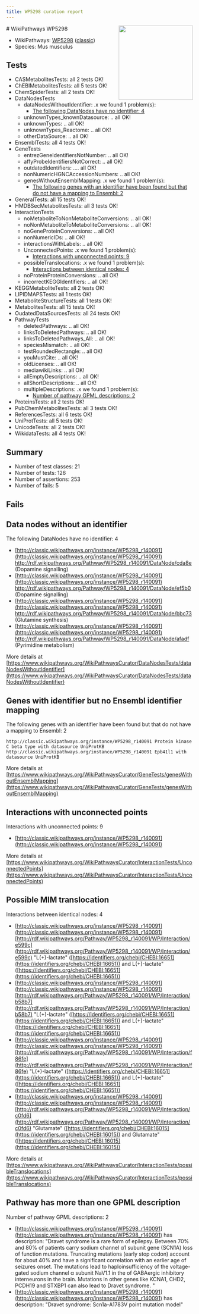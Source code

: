 ```yaml
---
title: WP5298 curation report
---
```


<img style="float: right; width: 200px" src="https://upload.wikimedia.org/wikipedia/commons/thumb/8/83/Wplogo_with_text_500.png/640px-Wplogo_with_text_500.png" />
# WikiPathways WP5298

* WikiPathways: [WP5298](https://wikipathways.org/pathways/WP5298) ([classic](https://classic.wikipathways.org/instance/WP5298))
* Species: Mus musculus
## Tests
* CASMetabolitesTests: all 2 tests OK!
* ChEBIMetabolitesTests: all 5 tests OK!
* ChemSpiderTests: all 2 tests OK!
* DataNodesTests
    * dataNodesWithoutIdentifier: .x we found 1 problem(s):
        * [The following DataNodes have no identifier: 4](#d2d32fa3)
    * unknownTypes_knownDatasource: .. all OK!
    * unknownTypes: .. all OK!
    * unknownTypes_Reactome: .. all OK!
    * otherDataSource: .. all OK!
* EnsemblTests: all 4 tests OK!
* GeneTests
    * entrezGeneIdentifiersNotNumber: .. all OK!
    * affyProbeIdentifiersNotCorrect: .. all OK!
    * outdatedIdentifiers: .... all OK!
    * nonNumericHGNCAccessionNumbers: .. all OK!
    * genesWithoutEnsemblMapping: .x we found 1 problem(s):
        * [The following genes with an identifier have been found but that do not have a mapping to Ensembl: 2](#40286d84)
* GeneralTests: all 15 tests OK!
* HMDBSecMetabolitesTests: all 3 tests OK!
* InteractionTests
    * noMetaboliteToNonMetaboliteConversions: .. all OK!
    * noNonMetaboliteToMetaboliteConversions: .. all OK!
    * noGeneProteinConversions: .. all OK!
    * nonNumericIDs: .. all OK!
    * interactionsWithLabels: .. all OK!
    * UnconnectedPoints: .x we found 1 problem(s):
        * [Interactions with unconnected points: 9](#35a61ae1)
    * possibleTranslocations: .x we found 1 problem(s):
        * [Interactions between identical nodes: 4](#1c118209)
    * noProteinProteinConversions: .. all OK!
    * incorrectKEGGIdentifiers: .. all OK!
* KEGGMetaboliteTests: all 2 tests OK!
* LIPIDMAPSTests: all 1 tests OK!
* MetaboliteStructureTests: all 1 tests OK!
* MetabolitesTests: all 15 tests OK!
* OudatedDataSourcesTests: all 24 tests OK!
* PathwayTests
    * deletedPathways: .. all OK!
    * linksToDeletedPathways: .. all OK!
    * linksToDeletedPathways_All: .. all OK!
    * speciesMismatch: .. all OK!
    * testRoundedRectangle: .. all OK!
    * youMustCite: .. all OK!
    * oldLicenses: .. all OK!
    * mediawikiLinks: .. all OK!
    * allEmptyDescriptions: .. all OK!
    * allShortDescriptions: .. all OK!
    * multipleDescriptions: .x we found 1 problem(s):
        * [Number of pathway GPML descriptions: 2](#bfb47723)
* ProteinsTests: all 2 tests OK!
* PubChemMetabolitesTests: all 3 tests OK!
* ReferencesTests: all 6 tests OK!
* UniProtTests: all 5 tests OK!
* UnicodeTests: all 2 tests OK!
* WikidataTests: all 4 tests OK!


## Summary

* Number of test classes: 21
* Number of tests: 126
* Number of assertions: 253
* Number of fails: 5

## Fails

<a name="d2d32fa3" />

## Data nodes without an identifier

The following DataNodes have no identifier: 4

* [http://classic.wikipathways.org/instance/WP5298_r140091](http://classic.wikipathways.org/instance/WP5298_r140091) http://rdf.wikipathways.org/Pathway/WP5298_r140091/DataNode/cda8e (Dopamine
signalling)
* [http://classic.wikipathways.org/instance/WP5298_r140091](http://classic.wikipathways.org/instance/WP5298_r140091) http://rdf.wikipathways.org/Pathway/WP5298_r140091/DataNode/ef5b0 (Dopamine
signalling)
* [http://classic.wikipathways.org/instance/WP5298_r140091](http://classic.wikipathways.org/instance/WP5298_r140091) http://rdf.wikipathways.org/Pathway/WP5298_r140091/DataNode/bbc73 (Glutamine synthesis)
* [http://classic.wikipathways.org/instance/WP5298_r140091](http://classic.wikipathways.org/instance/WP5298_r140091) http://rdf.wikipathways.org/Pathway/WP5298_r140091/DataNode/afadf (Pyrimidine
metabolism)


More details at [https://www.wikipathways.org/WikiPathwaysCurator/DataNodesTests/dataNodesWithoutIdentifier](https://www.wikipathways.org/WikiPathwaysCurator/DataNodesTests/dataNodesWithoutIdentifier)

<a name="40286d84" />

## Genes with identifier but no Ensembl identifier mapping

The following genes with an identifier have been found but that do not have a mapping to Ensembl: 2
```
http://classic.wikipathways.org/instance/WP5298_r140091 Protein kinase C beta type with datasource UniProtKB
http://classic.wikipathways.org/instance/WP5298_r140091 Epb41l1 with datasource UniProtKB
```

More details at [https://www.wikipathways.org/WikiPathwaysCurator/GeneTests/genesWithoutEnsemblMapping](https://www.wikipathways.org/WikiPathwaysCurator/GeneTests/genesWithoutEnsemblMapping)

<a name="35a61ae1" />

## Interactions with unconnected points

Interactions with unconnected points: 9

* [http://classic.wikipathways.org/instance/WP5298_r140091](http://classic.wikipathways.org/instance/WP5298_r140091)


More details at [https://www.wikipathways.org/WikiPathwaysCurator/InteractionTests/UnconnectedPoints](https://www.wikipathways.org/WikiPathwaysCurator/InteractionTests/UnconnectedPoints)

<a name="1c118209" />

## Possible MIM translocation

Interactions between identical nodes: 4

* [http://classic.wikipathways.org/instance/WP5298_r140091](http://classic.wikipathways.org/instance/WP5298_r140091) [http://rdf.wikipathways.org/Pathway/WP5298_r140091/WP/Interaction/e599c](http://rdf.wikipathways.org/Pathway/WP5298_r140091/WP/Interaction/e599c) "L(+)-lactate" ([https://identifiers.org/chebi/CHEBI:16651](https://identifiers.org/chebi/CHEBI:16651)) and 
L(+)-lactate" ([https://identifiers.org/chebi/CHEBI:16651](https://identifiers.org/chebi/CHEBI:16651))
* [http://classic.wikipathways.org/instance/WP5298_r140091](http://classic.wikipathways.org/instance/WP5298_r140091) [http://rdf.wikipathways.org/Pathway/WP5298_r140091/WP/Interaction/b58b7](http://rdf.wikipathways.org/Pathway/WP5298_r140091/WP/Interaction/b58b7) "L(+)-lactate" ([https://identifiers.org/chebi/CHEBI:16651](https://identifiers.org/chebi/CHEBI:16651)) and 
L(+)-lactate" ([https://identifiers.org/chebi/CHEBI:16651](https://identifiers.org/chebi/CHEBI:16651))
* [http://classic.wikipathways.org/instance/WP5298_r140091](http://classic.wikipathways.org/instance/WP5298_r140091) [http://rdf.wikipathways.org/Pathway/WP5298_r140091/WP/Interaction/f86fe](http://rdf.wikipathways.org/Pathway/WP5298_r140091/WP/Interaction/f86fe) "L(+)-lactate" ([https://identifiers.org/chebi/CHEBI:16651](https://identifiers.org/chebi/CHEBI:16651)) and 
L(+)-lactate" ([https://identifiers.org/chebi/CHEBI:16651](https://identifiers.org/chebi/CHEBI:16651))
* [http://classic.wikipathways.org/instance/WP5298_r140091](http://classic.wikipathways.org/instance/WP5298_r140091) [http://rdf.wikipathways.org/Pathway/WP5298_r140091/WP/Interaction/c0fd6](http://rdf.wikipathways.org/Pathway/WP5298_r140091/WP/Interaction/c0fd6) "Glutamate" ([https://identifiers.org/chebi/CHEBI:16015](https://identifiers.org/chebi/CHEBI:16015)) and 
Glutamate" ([https://identifiers.org/chebi/CHEBI:16015](https://identifiers.org/chebi/CHEBI:16015))


More details at [https://www.wikipathways.org/WikiPathwaysCurator/InteractionTests/possibleTranslocations](https://www.wikipathways.org/WikiPathwaysCurator/InteractionTests/possibleTranslocations)

<a name="bfb47723" />

## Pathway has more than one GPML description

Number of pathway GPML descriptions: 2

* [http://classic.wikipathways.org/instance/WP5298_r140091](http://classic.wikipathways.org/instance/WP5298_r140091) has description: "Dravet syndrome is a rare form of epilepsy. Between 70% and 80% of patients carry sodium channel α1 subunit gene (SCN1A) loss of function mutations. Truncating mutations (early stop codon) account for about 40% and have a significant correlation with an earlier age of seizures onset. The mutations lead to haploinsufficiency of the voltage-gated sodium channel α subunit NaV1.1 in the of GABAergic inhibitory interneurons in the brain.  Mutations in other genes like KCNA1, CHD2, PCDH19 and STXBP1 can also lead to Dravet syndrome.  "
* [http://classic.wikipathways.org/instance/WP5298_r140091](http://classic.wikipathways.org/instance/WP5298_r140091) has description: "Dravet syndrome: Scn1a-A1783V point mutation model"


